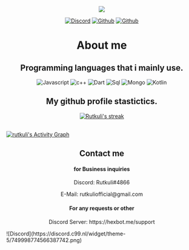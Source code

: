 <p align="center">
  <a href="https://rutkuli.is-a.dev/">
    <img src="https://user-images.githubusercontent.com/44347946/125663447-285e0715-057d-42fa-a173-d313aa7f8ab9.png"></a>
</p>
<p align="center">
    <a href="https://discordapp.com/users/749998774566387742">
   <img alt="Discord" src="https://img.shields.io/badge/Discord-Rutkuli%234866-7289DA?style=for-the-badge&logo=discord&logoColor=7289DA&logoWidth=20&labelColor=000'"></a>  
  <a href="https://github.com/rutkuli">
   <img alt="Github" src="https://img.shields.io/github/followers/Rutkuli?color=1DA1F2&logo=github&label=Followers&style=for-the-badge"></a>   
   <a href="https://rutkuli.is-a.dev/">
   <img alt="Github" src="https://img.shields.io/website?label=rutkuli.is-a.dev&style=for-the-badge&url=https://rutkuli.is-a.dev/"></a> 
</p>

<h1 align="center">About me</h1>

<h2 align="center">Programming languages that i mainly use.</h2>
<p align="center">
  <img alt="Javascript" src="https://img.shields.io/badge/-JavaScript-090909?style=for-the-badge&logo=JavaScript&logoColor=E9D54D"></a> 
  <img alt="c++" src="https://img.shields.io/badge/-C++-090909?style=for-the-badge&logo=C%2b%2b&logoColor=6296CC"></a> 
  <img alt="Dart" src="https://img.shields.io/badge/-Dart-090909?style=for-the-badge&logo=dart&logoColor=097CDB"></a>    
  <img alt="Sql" src="https://img.shields.io/badge/-Sql-090909?style=for-the-badge&logo=mysql&logoColor=00648B"></a> 
  <img alt="Mongo" src="https://img.shields.io/badge/-MongoDB-090909?style=for-the-badge&logo=MongoDB&logoColor=00648B"></a> 
  <img alt="Kotlin" src="https://img.shields.io/badge/-Kotlin-090909?style=for-the-badge&logo=Kotlin&logoColor=00648B"></a> 
</p>



<h2 align="center">My github profile stastictics.</h2>

<p align="center">
    <a href="https://github.com/rutkuli">
        <img title="Rutkuli stats" alt="Rutkuli's streak" src="https://github-readme-streak-stats.herokuapp.com/?user=Rutkuli&theme=dark&hide_border=true&stroke=f53b3b"/>
    </a>
</p><br>
<a href="https://github.com/rutkuli"><img alt="rutkuli's Activity Graph" src="https://activity-graph.herokuapp.com/graph?username=rutkuli&bg_color=0D1117&color=eca15b&line=eca15b&point=FFFFFF&hide_border=true" /></a>
<h2 align="center">Contact me</h2>
<h4 align="center">for Business inquiries</h4>
<p align="center">Discord: Rutkuli#4866</p>
<p align="center">E-Mail: rutkuliofficial@gmail.com</p>
<h4 align="center">For any requests or other</h4>
<p align="center">Discord Server: https://hexbot.me/support</p>
</pre> 
![Discord](https://discord.c99.nl/widget/theme-5/749998774566387742.png)


<!--
**rutkuli/rutkuli** is a ✨ _special_ ✨ repository because its `README.md` (this file) appears on your GitHub profile.


